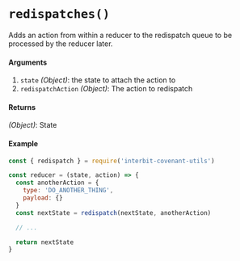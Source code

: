 # `redispatches()`

Adds an action from within a reducer to the redispatch queue to be processed by the reducer later.

#### Arguments

1. `state` *(Object)*: the state to attach the action to
2. `redispatchAction` *(Object)*: The action to redispatch


#### Returns

*(Object)*: State


#### Example

```js
const { redispatch } = require('interbit-covenant-utils')

const reducer = (state, action) => {
  const anotherAction = {
    type: 'DO_ANOTHER_THING',
    payload: {}
  }
  const nextState = redispatch(nextState, anotherAction)

  // ...

  return nextState
}
```
